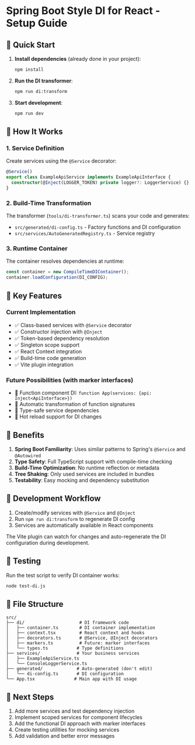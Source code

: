 # Spring Boot Style DI for React - Setup Guide

## 🚀 Quick Start

1. **Install dependencies** (already done in your project):

   ```bash
   npm install
   ```

2. **Run the DI transformer**:

   ```bash
   npm run di:transform
   ```

3. **Start development**:
   ```bash
   npm run dev
   ```

## 🔧 How It Works

### 1. Service Definition

Create services using the `@Service` decorator:

```typescript
@Service()
export class ExampleApiService implements ExampleApiInterface {
  constructor(@Inject(LOGGER_TOKEN) private logger?: LoggerService) {}
}
```

### 2. Build-Time Transformation

The transformer (`tools/di-transformer.ts`) scans your code and generates:

- `src/generated/di-config.ts` - Factory functions and DI configuration
- `src/services/AutoGeneratedRegistry.ts` - Service registry

### 3. Runtime Container

The container resolves dependencies at runtime:

```typescript
const container = new CompileTimeDIContainer();
container.loadConfiguration(DI_CONFIG);
```

## 📝 Key Features

### Current Implementation

- ✅ Class-based services with `@Service` decorator
- ✅ Constructor injection with `@Inject`
- ✅ Token-based dependency resolution
- ✅ Singleton scope support
- ✅ React Context integration
- ✅ Build-time code generation
- ✅ Vite plugin integration

### Future Possibilities (with marker interfaces)

- 🔮 Function component DI: `function App(services: {api: Inject<ApiInterface>})`
- 🔮 Automatic transformation of function signatures
- 🔮 Type-safe service dependencies
- 🔮 Hot reload support for DI changes

## 🎯 Benefits

1. **Spring Boot Familiarity**: Uses similar patterns to Spring's `@Service` and `@Autowired`
2. **Type Safety**: Full TypeScript support with compile-time checking
3. **Build-Time Optimization**: No runtime reflection or metadata
4. **Tree Shaking**: Only used services are included in bundles
5. **Testability**: Easy mocking and dependency substitution

## 🔄 Development Workflow

1. Create/modify services with `@Service` and `@Inject`
2. Run `npm run di:transform` to regenerate DI config
3. Services are automatically available in React components

The Vite plugin can watch for changes and auto-regenerate the DI configuration during development.

## 🧪 Testing

Run the test script to verify DI container works:

```bash
node test-di.js
```

## 📁 File Structure

```
src/
├── di/                     # DI framework code
│   ├── container.ts        # DI container implementation
│   ├── context.tsx         # React context and hooks
│   ├── decorators.ts       # @Service, @Inject decorators
│   ├── markers.ts          # Future: marker interfaces
│   └── types.ts           # Type definitions
├── services/              # Your business services
│   ├── ExampleApiService.ts
│   └── ConsoleLoggerService.ts
├── generated/             # Auto-generated (don't edit)
│   └── di-config.ts       # DI configuration
└── App.tsx               # Main app with DI usage
```

## 🎨 Next Steps

1. Add more services and test dependency injection
2. Implement scoped services for component lifecycles
3. Add the functional DI approach with marker interfaces
4. Create testing utilities for mocking services
5. Add validation and better error messages
